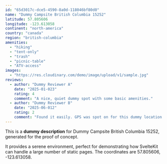 ```yaml
---
id: "65d3017c-dce5-4590-8a0d-118046bf80d0"
name: "Dummy Campsite British Columbia 15252"
latitude: 57.805606
longitude: -123.613058
continent: "north-america"
country: "canada"
region: "british-columbia"
amenities:
  - "hiking"
  - "tent-only"
  - "trash"
  - "picnic-table"
  - "ATV-access"
images:
  - "https://res.cloudinary.com/demo/image/upload/v1/sample.jpg"
reviews:
  - author: "Dummy Reviewer A"
    date: "2025-01-023"
    rating: 4
    comment: "A nice, quiet dummy spot with some basic amenities."
  - author: "Dummy Reviewer B"
    date: "2025-06-012"
    rating: 2
    comment: "Found it easily. GPS was spot on for this dummy location."
---
```


This is a **dummy description** for Dummy Campsite British Columbia 15252, generated for the proof of concept.

It provides a serene environment, perfect for demonstrating how SvelteKit can handle a large number of static pages. The coordinates are 57.805606, -123.613058.

